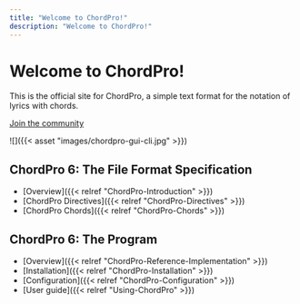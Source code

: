 ```yaml
---
title: "Welcome to ChordPro!"
description: "Welcome to ChordPro!"
---
```


# Welcome to ChordPro!

This is the official site for ChordPro, a simple text format for the notation of lyrics with chords.

[Join the community](<https://groups.io/g/ChordPro>)

![]({{< asset "images/chordpro-gui-cli.jpg" >}})

## ChordPro 6: The File Format Specification
* [Overview]({{< relref "ChordPro-Introduction" >}})
* [ChordPro Directives]({{< relref "ChordPro-Directives" >}})
* [ChordPro Chords]({{< relref "ChordPro-Chords" >}})

## ChordPro 6: The Program
* [Overview]({{< relref "ChordPro-Reference-Implementation" >}})
* [Installation]({{< relref "ChordPro-Installation" >}})
* [Configuration]({{< relref "ChordPro-Configuration" >}})
* [User guide]({{< relref "Using-ChordPro" >}})
